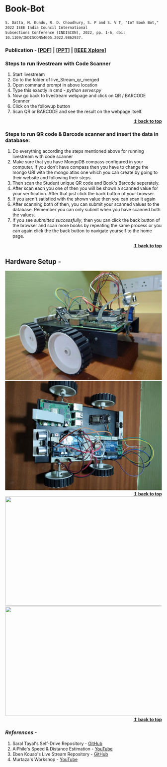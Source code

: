 # Book-Bot

```
S. Datta, M. Kundu, R. D. Choudhury, S. P and S. V T, "IoT Book Bot," 2022 IEEE India Council International 
Subsections Conference (INDISCON), 2022, pp. 1-6, doi: 10.1109/INDISCON54605.2022.9862937.
```
### Publication - [[PDF]](https://github.com/souvik0306/Book-Bot/blob/master/INDISCON/IoT%20Book%20Bot%20Final%20Draft.pdf) | [[PPT]](https://github.com/souvik0306/Book-Bot/blob/master/INDISCON/INDISCON%20Paper%20ID%20-%20152%20PPT.pdf) | [[IEEE Xplore]](https://ieeexplore.ieee.org/document/9862937)

### Steps to run livestream with Code Scanner
1) Start livestream
2) Go to the folder of live_Stream_qr_merged
3) Open command prompt in above location
4) Type this exactly in cmd - *python server.py*
5) Now go back to livestream webpage and click on QR / BARCODE Scanner
6) Click on the followup button
7) Scan QR or BARCODE and see the result on the webpage itself. 

<div align="right">
    <b><a href="#">↥ back to top</a></b>
</div>

### Steps to run QR code & Barcode scanner and insert the data in database:

1) Do everything according the steps mentioned above for running livestream with code scanner
2) Make sure that you have MongoDB compass configured in your computer. If you don't have compass then you have to change the mongo URI with the mongo atlas one which you can create by going to their website and following their steps.
3) Then scan the Student unique QR code and Book's Barcode seperately.
4) After scan each you one of then you will be shown a scanned value for your verification. After that just click the back button of your browser.
5) If you aren't satisfied with the shown value then you can scan it again
6) After scanning both of then, you can submit your scanned values to the database. Remember you can only submit when you have scanned both the values.
7) If you see *submitted successfully*, then you can click the back button of the browser and scan more books by repeating the same process or you can again click the the back button to navigate yourself to the home page.

<div align="right">
    <b><a href="#">↥ back to top</a></b>
</div>

## Hardware Setup - 

<img src="https://github.com/souvik0306/Book-Bot/blob/master/Media/Image (2).jpeg" width="550" height="350">
<img src="https://github.com/souvik0306/Book-Bot/blob/master/Media/Image (3).jpeg" width="550" height="350">

<div align="right">
    <b><a href="#">↥ back to top</a></b>
</div>

<!-- <img src="https://github.com/souvik0306/Book-Bot/blob/master/Media/Image (1).jpeg" width="550" height="350"> -->
<!-- <img src="https://github.com/souvik0306/Book-Bot/blob/master/Photos/d.jpeg" width="550" height="350">
 -->
 <image src="https://github.com/souvik0306/Book-Bot/blob/master/Media/Test_Run_1.gif" width="550" height="350">

  <image src="https://github.com/souvik0306/Book-Bot/blob/master/Media/Video_2.gif" width="550" height="350">

<div align="right">
    <b><a href="#">↥ back to top</a></b>
</div>

### *References* - 
1. Saral Tayal's Self-Drive Repository - [GitHub](https://github.com/SaralTayal123/SelfDrive)
2. AiPhile's Speed & Distance Estimation - [YouTube](https://www.youtube.com/watch?v=DIxcLghsQ4Q&ab_channel=AiPhile)
3. Eben Kouao's Live Stream Repository - [GitHub](https://github.com/EbenKouao/pi-camera-stream-flask)
4. Murtaza's Workshop - [YouTube](https://www.youtube.com/channel/UCYUjYU5FveRAscQ8V21w81A)

